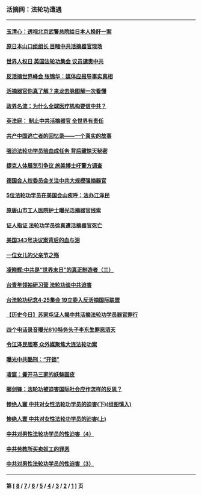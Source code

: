 ### 活摘网：法轮功遭遇
---
#### [玉清心：透视北京武警总院给日本人换肝一案](../../pages/nf5881/n13771978.md?12160430) 
#### [原日本山口组组长 目睹中共活摘器官现场](../../pages/nf5881/n13767360.md?12160430) 
#### [世界人权日 英国法轮功集会 议员谴责中共](../../pages/nf5881/n13431763.md?12160430) 
#### [反活摘世界峰会 张锦华：媒体应报导事实真相](../../pages/nf5881/n13278502.md?12160430) 
#### [活摘器官你真了解？来龙去脉图解一次看懂](../../pages/nf5881/n13013820.md?12160430) 
#### [政界名流：为什么全球医疗机构要信中共？](../../pages/nf5881/n11945479.md?12160430) 
#### [英法庭： 制止中共活摘器官 全世界有责任](../../pages/nf5881/n11330691.md?12160430) 
#### [共产中国逃亡者的回忆录——一个真实的故事](../../pages/nf5881/n10918649.md?12160430) 
#### [强迫法轮功学员验血成任务 背后藏惊天秘密](../../pages/nf5881/n4252384.md?12160430) 
#### [捷克人体展览引争议 旅美博士吁警方调查](../../pages/nf5881/n9429187.md?12160430) 
#### [德国会人权委员会关注中共大规模强摘器官](../../pages/nf5881/n8418950.md?12160430) 
#### [5位法轮功学员在美国会山疾呼：法办江泽民](../../pages/nf5881/n8101519.md?12160430) 
#### [原唐山市工人医院护士曝光活摘器官线索](../../pages/nf5881/n8076384.md?12160430) 
#### [证人指证 法轮功学员徐真遭活摘器官死亡](../../pages/nf5881/n8042467.md?12160430) 
#### [美国343号决议案背后的血与泪](../../pages/nf5881/n8020684.md?12160430) 
#### [一位女儿的父亲节之殇](../../pages/nf5881/n8014122.md?12160430) 
#### [凌晓辉:中共是“世界末日”的真正制造者（三）](../../pages/nf5881/n4210333.md?12160430) 
#### [台青年领袖研习营 法轮功谈中共迫害](../../pages/nf5881/n4141857.md?12160430) 
#### [台法轮功纪念4‧25集会 19立委入反活摘国际联盟](../../pages/nf5881/n4141821.md?12160430) 
#### [【历史今日】苏家屯证人揭中共活摘法轮功学员器官罪行](../../pages/nf5881/n4135912.md?12160430) 
#### [四个电话录音曝光610特务头子李东生罪恶滔天](../../pages/nf5881/n4040060.md?12160430) 
#### [令江泽民胆寒 众外媒聚焦大连法轮功案](../../pages/nf5881/n3932671.md?12160430) 
#### [曝光中共酷刑：“开锁”](../../pages/nf5881/n3889373.md?12160430) 
#### [凌宸：撕开马三家的妖魅画皮](../../pages/nf5881/n3849369.md?12160430) 
#### [郦剑锋：法轮功被迫害国际社会应作怎样的反思？](../../pages/nf5881/n3824560.md?12160430) 
#### [惨绝人寰 中共对女性法轮功学员的迫害(下)(组图慎入)](../../pages/nf5881/n3816285.md?12160430) 
#### [惨绝人寰 中共对女性法轮功学员的迫害(上)](../../pages/nf5881/n3815374.md?12160430) 
#### [中共对男性法轮功学员的性迫害（4）](../../pages/nf5881/n3769144.md?12160430) 
#### [中共劳教所买卖奴工的罪恶](../../pages/nf5881/n3769378.md?12160430) 
#### [中共对男性法轮功学员的性迫害（3）](../../pages/nf5881/n3768231.md?12160430) 

---
#### 第 [ [8](./8.md?12160430) / [7](./7.md?12160430) / [6](./6.md?12160430) / [5](./5.md?12160430) / [4](./4.md?12160430) / [3](./3.md?12160430) / [2](./2.md?12160430) / [1](./1.md?12160430) ] 页
